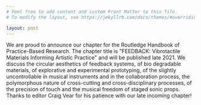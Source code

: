 ```yaml
---
# Feel free to add content and custom Front Matter to this file.
# To modify the layout, see https://jekyllrb.com/docs/themes/#overriding-theme-defaults

layout: post
---
```


We are proud to announce our chapter for the Routledge Handbook of Practice-Based Research. The chapter title is "FEEDBACK: Vibrotactile Materials Informing Artistic Practice" and will be published late 2021. We discuss the circular aesthetics of feedback systems, of bio degradable materials, of explorative and experimental prototyping, of the slightly uncontrollable in musical instruments and in the collaboration process, the polymorphous nature of cross-cutting and cross-disciplinary processes, of the precision of touch and the musical freedom of staged sonic props. Thanks to editor Craig Vear for his patience with our late incoming chapter!
